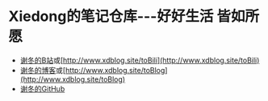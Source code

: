 # Xiedong的笔记仓库---好好生活  皆如所愿

* [谢冬的B站](https://space.bilibili.com/392236060)或[http://www.xdblog.site/toBili](http://www.xdblog.site/toBili)
* [谢冬的博客](https://www.cnblogs.com/rmxd/)或[http://www.xdblog.site/toBlog](http://www.xdblog.site/toBlog)
* [谢冬的GitHub](https://github.com/Simple-Coder)



